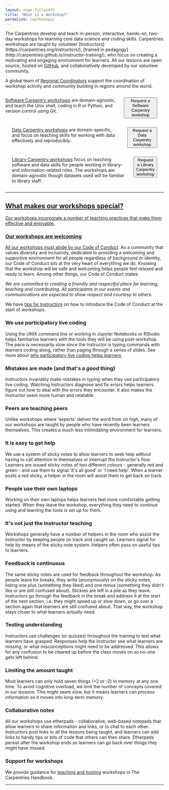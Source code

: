 ```yaml
---
layout: page-fullwidth
title: "What is a Workshop?"
permalink: /workshops/
---
```


<p>The Carpentries develop and teach in-person, interactive, hands-on, two-day workshops for learning core data science and coding skills. Carpentries workshops are
taught by volunteer [Instructors](https://carpentries.org/instructors/), [trained in pedagogy](http://carpentries.github.io/instructor-training/), who focus on creating a motivating and engaging environment for learners. All our lessons are open source, hosted on
<a href="https://github.com/">GitHub</a>, and collaboratively developed by our volunteer community. </p>

<p>A global team of <a href="../regionalcoordinators/">Regional Coordinators</a> support the coordination of workshop activity and community building in regions around the world. </p>


<div class="row">

<div class="medium-4 columns">

<p><a href="https://software-carpentry.org/workshops/">Software Carpentry workshops</a> are domain-agnostic, and teach the Unix shell, coding in R or Python, and version control using Git. </p>

<p><a href="https://software-carpentry.org/workshops/request/">
    <button class="btn">
      Request a Software Carpentry workshop
    </button></p>
</div>

<div class="medium-4 columns">
<p><a href="http://www.datacarpentry.org/workshops/">Data Carpentry workshops</a> are domain-specific, and focus on teaching skills for working with data effectively and reproducibly.</p>

<p>  <a href="http://www.datacarpentry.org/workshops-host/">
    <button class="btn">
      Request a Data Carpentry workshop
  </button> </p>
</div>

<div class="medium-4 columns">
<p><a href="https://librarycarpentry.org/workshops/">Library Carpentry workshops</a> focus on teaching software and data skills for people working in library- and information-related roles. The workshops are domain-agnostic though datasets used will be familiar to library staff.</p>

<p><a href="https://librarycarpentry.org/workshops/">
    <button class="btn">
      Request a Library Carpentry workshop
  </button> </p>
</div>

</div>

<hr>

## What makes our workshops special?

Our workshops incorporate a number of teaching practices that make them effective and enjoyable.

### <i class="fas fa-smile"></i> Our workshops are welcoming

All our workshops must abide by our [Code of Conduct](https://docs.carpentries.org/topic_folders/policies/code-of-conduct.html). As a community that values diversity and inclusivity, dedicated to providing a welcoming and supportive environment for all people regardless of background or identity, our Code of Conduct sits at the very heart of everything we do. Knowing that the workshop will be safe and welcoming helps people feel relaxed and ready to learn. Among other things, our Code of Conduct states:   

*We are committed to creating a friendly and respectful place for learning, teaching and contributing. All participants in our events and communications are expected to show respect and courtesy to others.* 

We have [tips for Instructors](https://docs.carpentries.org/topic_folders/hosts_instructors/instructor_tips.html#talking-about-the-code-of-conduct) on how to introduce the Code of Conduct at the start of workshops.

### <i class="fas fa-keyboard"></i> We use participatory live coding

Using the UNIX command line or working in Jupyter Notebooks or RStudio helps familiarise learners with the tools they will be using post-workshop. The pace is necessarily slow since the Instructor is typing commands with learners coding along, rather than paging through a series of slides. See more about [why participatory live coding helps learners](https://carpentries.github.io/instructor-training/14-live/index.html).

### <i class="fas fa-exclamation-circle"></i> Mistakes are made (and that's a *good* thing)

Instructors invariably make mistakes in typing when they use participatory live coding. Watching Instructors diagnose and fix errors helps learners figure out how to deal with the errors they encounter. It also makes the Instructor seem more human and relatable.

### <i class="fas fa-people-carry"></i> Peers are teaching peers

Unlike workshops where 'experts' deliver the word from on high, many of our workshops are taught by people who have recently been learners themselves. This creates a much less intimidating environment for learners.

### <i class="fas fa-hands-helping"></i> It is easy to get help

We use a system of sticky notes to allow learners to seek help without having to call attention to themselves or interrupt the Instructor's flow. Learners are issued sticky notes of two different colours - generally red and green - and use them to signal 'it's all good' or 'I need help'. When a learner posts a red sticky, a helper in the room will assist them to get back on track.

### <i class="fas fa-laptop"></i> People use their own laptops

Working on their own laptops helps learners feel more comfortable getting started. When they leave the workshop, everything they need to continue using and learning the tools is set up for them.

### <i class="fas fa-users"></i> It's not just the Instructor teaching

Workshops generally have a number of helpers in the room who assist the Instructor by keeping people on track and caught up. Learners signal for help by means of the sticky note system. Helpers often pass on useful tips to learners.

### <i class="fas fa-comments"></i> Feedback is continuous

The same sticky notes are used for feedback throughout the workshop. As people leave for breaks, they write (anonymously) on the sticky notes, listing one plus (something they liked) and one minus (something they didn't like or are still confused about). Stickies are left in a pile as they leave. Instructors go through the feedback in the break and address it at the start of the next section, i.e. they might speed up or slow down, or go over a section again that learners are still confused about. That way, the workshop stays closer to what learners actually need.

### <i class="fas fa-vial"></i> Testing understanding

Instructors use challenges (or quizzes) throughout the training to test what learners have grasped. Responses help the Instructor see what learners are missing, or what misconceptions might need to be addressed. This allows for any confusion to be cleared up before the class moves on so no-one gets left behind.

### <i class="fas fa-calculator"></i> Limiting the amount taught

Most learners can only hold seven things (+2 or -2) in memory at any one time. To avoid cognitive overload, we limit the number of concepts covered in our lessons. This might seem slow, but it means learners can process information so it moves into long-term memory.

### <i class="fas fa-file-alt"></i> Collaborative notes

All our workshops use etherpads - collaborative, web-based notepads that allow learners to share information and links, or to chat to each other. Instructors post links to all the lessons being taught, and learners can add links to handy tips or bits of code that others can then share. Etherpads persist after the workshop ends so learners can go back over things they might have missed.

### <i class="fas fa-clipboard-list"></i> Support for workshops
  
We provide guidance for [teaching and hosting](https://docs.carpentries.org/topic_folders/hosts_instructors/index.html)  workshops in The Carpentries Handbook.

<hr>


